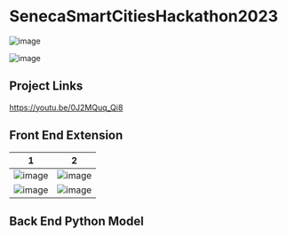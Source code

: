 # SenecaSmartCitiesHackathon2023
![image](https://github.com/OGarland001/ScencaSmartCitiesHackathon2023/assets/90342911/10aa47c4-426e-4e1d-8a99-42ae14939cbf)

![image](https://github.com/OGarland001/ScencaSmartCitiesHackathon2023/assets/90342911/23390f17-046a-4578-9f97-08a1e35fac76)

## Project Links
https://youtu.be/0J2MQuq_Qi8

## Front End Extension

1 | 2
--- | ---
![image](https://github.com/OGarland001/ScencaSmartCitiesHackathon2023/assets/90342911/5cb1367a-d824-4be3-ae70-add123dfac1b) | ![image](https://github.com/OGarland001/ScencaSmartCitiesHackathon2023/assets/90342911/b2dad876-ad0d-4d75-8937-2ba5f3bc91de)
![image](https://github.com/OGarland001/ScencaSmartCitiesHackathon2023/assets/90342911/a7dc6c6e-3e3a-4428-be96-0666effb2d76) | ![image](https://github.com/OGarland001/ScencaSmartCitiesHackathon2023/assets/90342911/5f7bc095-862c-49d6-9a20-22b8520d4984)

## Back End Python Model
